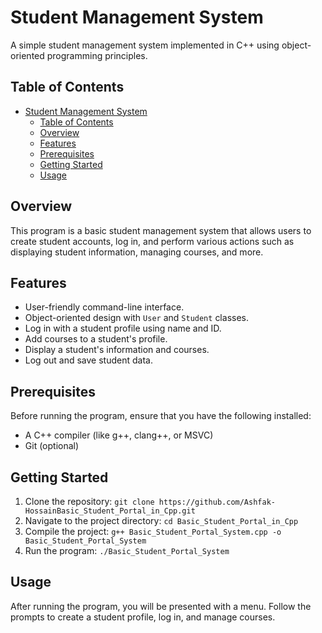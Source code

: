 # Student Management System

A simple student management system implemented in C++ using object-oriented programming principles.

## Table of Contents

- [Student Management System](#student-management-system)
  - [Table of Contents](#table-of-contents)
  - [Overview](#overview)
  - [Features](#features)
  - [Prerequisites](#prerequisites)
  - [Getting Started](#getting-started)
  - [Usage](#usage)

## Overview

This program is a basic student management system that allows users to create student accounts, log in, and perform various actions such as displaying student information, managing courses, and more.

## Features

- User-friendly command-line interface.
- Object-oriented design with `User` and `Student` classes.
- Log in with a student profile using name and ID.
- Add courses to a student's profile.
- Display a student's information and courses.
- Log out and save student data.

## Prerequisites

Before running the program, ensure that you have the following installed:

- A C++ compiler (like g++, clang++, or MSVC)
- Git (optional)

## Getting Started


1. Clone the repository: `git clone https://github.com/Ashfak-HossainBasic_Student_Portal_in_Cpp.git`
2. Navigate to the project directory: `cd Basic_Student_Portal_in_Cpp`
3. Compile the project: `g++ Basic_Student_Portal_System.cpp -o Basic_Student_Portal_System`
4. Run the program: `./Basic_Student_Portal_System`

## Usage

After running the program, you will be presented with a menu. Follow the prompts to create a student profile, log in, and manage courses.

